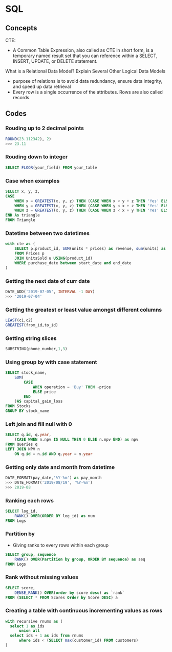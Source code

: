 # SQL

## Concepts
CTE:
- A Common Table Expression, also called as CTE in short form, is a temporary named result set that you can reference within a SELECT, INSERT, UPDATE, or DELETE statement.

What is a Relational Data Model? Explain Several Other Logical Data Models
- purpose of relations is to avoid data redundancy, ensure data integrity, and speed up data retrieval
- Every row is a single occurrence of the attributes. Rows are also called records.



## Codes
### Rouding up to 2 decimal points
```sql
ROUND(23.112342), 2)
>>> 23.11
```

### Rouding down to integer
```sql
SELECT FLOOR(your_field) FROM your_table
```

### Case when examples
```sql
SELECT x, y, z,
CASE 
    WHEN x = GREATEST(x, y, z) THEN (CASE WHEN x < y + z THEN 'Yes' ELSE 'No' END)
    WHEN y = GREATEST(x, y, z) THEN (CASE WHEN y < x + z THEN 'Yes' ELSE 'No' END)
    WHEN z = GREATEST(x, y, z) THEN (CASE WHEN z < x + y THEN 'Yes' ELSE 'No' END)
END As triangle
FROM Triangle
```

### Datetime between two datetimes
```sql
with cte as (
    SELECT p.product_id, SUM(units * prices) as revenue, sum(units) as quantity
    FROM Prices p
    JOIN UnitsSold u USING(product_id)
    WHERE purchase_date between start_date and end_date
)
```

### Getting the next date of curr date
```sql
DATE_ADD('2019-07-05', INTERVAL -1 DAY)
>>> '2019-07-04'
```

### Getting the greatest or least value amongst different columns
```sql
LEAST(c1,c2)
GREATEST(from_id,to_id)
```
### Getting string slices
```sql
SUBSTRING(phone_number,1,3)
```

### Using group by with case statement
```sql
SELECT stock_name,
    SUM(
        CASE
            WHEN operation = 'Buy' THEN -price
            ELSE price
        END
    )AS capital_gain_loss
FROM Stocks
GROUP BY stock_name
```

### Left join and fill null with 0
```sql
SELECT q.id, q.year, 
    (CASE WHEN n.npv IS NULL THEN 0 ELSE n.npv END) as npv
FROM Queries q
LEFT JOIN NPV n 
    ON q.id = n.id AND q.year = n.year

```

### Getting only date and month from datetime
```sql
DATE_FORMAT(pay_date,'%Y-%m') as pay_month
>>> DATE_FORMAT('2019/08/19', '%Y-%m')
>>> 2019-08
```

### Ranking each rows
```sql
SELECT log_id, 
    RANK() OVER(ORDER BY log_id) as num
FROM Logs
```

### Partition by
- Giving ranks to every rows within each group
```sql
SELECT group, sequence
    RANK() OVER(Partition by group, ORDER BY sequence) as seq
FROM Logs
```
### Rank without missing values
```sql
SELECT score,
    DENSE_RANK() OVER(order by score desc) as `rank`
FROM (SELECT * FROM Scores Order by Score DESC) a
```

### Creating a table with continuous incrementing values as rows
```sql
with recursive rnums as (
  select 1 as ids
      union all
  select ids + 1 as ids from rnums
      where ids < (SELECT max(customer_id) FROM customers)
)
```

